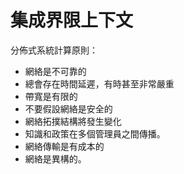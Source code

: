 # 集成界限上下文

分佈式系統計算原則：

- 網絡是不可靠的
- 總會存在時間延遲，有時甚至非常嚴重
- 帶寬是有限的
- 不要假設網絡是安全的
- 網絡拓撲結構將發生變化
- 知識和政策在多個管理員之間傳播。
- 網絡傳輸是有成本的
- 網絡是異構的。

